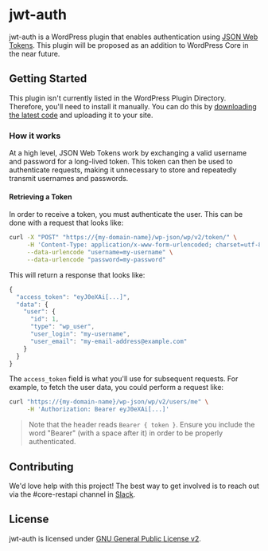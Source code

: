 # jwt-auth
jwt-auth is a WordPress plugin that enables authentication using [JSON Web Tokens](https://jwt.io). This plugin will be proposed as an addition to WordPress Core in the near future.

## Getting Started

This plugin isn't currently listed in the WordPress Plugin Directory. Therefore, you'll need to install it manually. You can do this by [downloading the latest code](https://github.com/WP-API/jwt-auth/archive/develop.zip) and uploading it to your site.

### How it works

At a high level, JSON Web Tokens work by exchanging a valid username and password for a long-lived token. This token can then be used to authenticate requests, making it unnecessary to store and repeatedly transmit usernames and passwords. 

#### Retrieving a Token

In order to receive a token, you must authenticate the user.  This can be done with a request that looks like:

```bash
curl -X "POST" "https://{my-domain-name}/wp-json/wp/v2/token/" \
     -H 'Content-Type: application/x-www-form-urlencoded; charset=utf-8' \
     --data-urlencode "username=my-username" \
     --data-urlencode "password=my-password"
```

This will return a response that looks like:

```javascript
{
  "access_token": "eyJ0eXAi[...]",
  "data": {
    "user": {
      "id": 1,
      "type": "wp_user",
      "user_login": "my-username",
      "user_email": "my-email-address@example.com"
    }
  }
}
```

The `access_token` field is what you'll use for subsequent requests. For example, to fetch the user data, you could perform a request like:

```bash
curl "https://{my-domain-name}/wp-json/wp/v2/users/me" \
     -H 'Authorization: Bearer eyJ0eXAi[...]'
```

> Note that the header reads `Bearer { token }`. Ensure you include the word "Bearer" (with a space after it) in order to be properly authenticated.

## Contributing

We'd love help with this project! The best way to get involved is to reach out via the #core-restapi channel in [Slack](https://make.wordpress.org/chat/).

## License

jwt-auth is licensed under [GNU General Public License v2](https://github.com/WP-API/jwt-auth/blob/develop/LICENSE).
